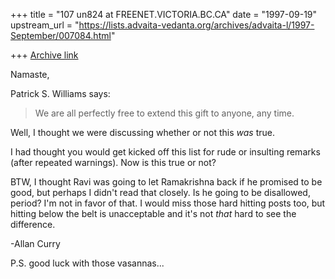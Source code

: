 +++
title = "107 un824 at FREENET.VICTORIA.BC.CA"
date = "1997-09-19"
upstream_url = "https://lists.advaita-vedanta.org/archives/advaita-l/1997-September/007084.html"

+++
[Archive link](https://lists.advaita-vedanta.org/archives/advaita-l/1997-September/007084.html)

Namaste,

Patrick S. Williams says:

>We are all perfectly free to extend this gift to anyone, any time.

Well, I thought we were discussing whether or not this *was* true.

I had thought you would get kicked off this list for rude or insulting
remarks (after repeated warnings). Now is this true or not?

BTW, I thought Ravi was going to let Ramakrishna back if he
promised to be good, but perhaps I didn't read that closely.
Is he going to be disallowed, period? I'm not in favor of that.
I would miss those hard hitting posts too, but hitting below
the belt is unacceptable and it's not *that* hard to see
the difference.

-Allan Curry

P.S.
good luck with those vasannas...

